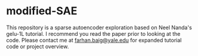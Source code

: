 # modified-SAE
This repository is a sparse autoencoder exploration based on Neel Nanda's gelu-1L tutorial. I recommend you read the paper prior to looking at the code. Please contact me at farhan.baig@yale.edu for expanded tutorial code or project overview.
